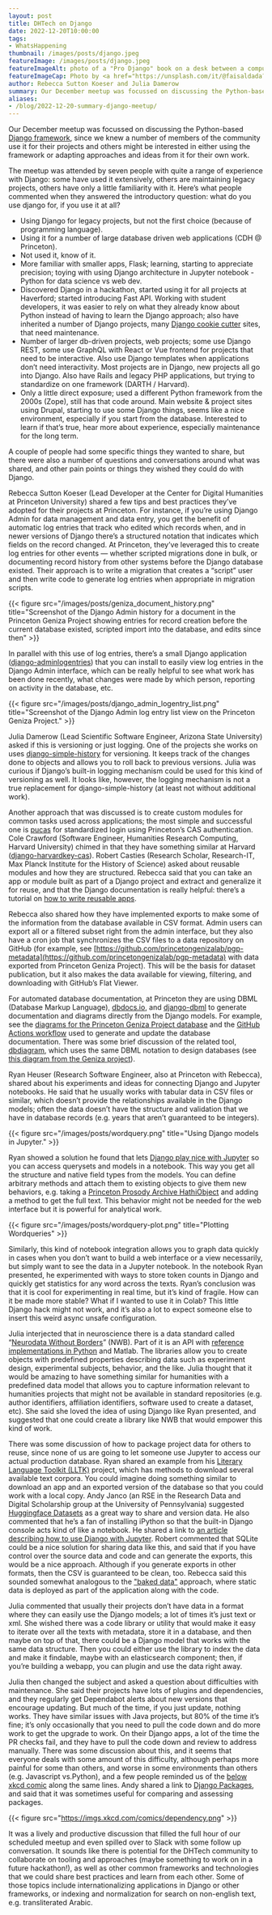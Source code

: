 ```yaml
---
layout: post
title: DHTech on Django
date: 2022-12-20T10:00:00
tags:
- WhatsHappening
thumbnail: /images/posts/django.jpeg
featureImage: /images/posts/django.jpeg
featureImageAlt: photo of a "Pro Django" book on a desk between a computer monitor and keyboard
featureImageCap: Photo by <a href="https://unsplash.com/it/@faisaldada?utm_source=unsplash&utm_medium=referral&utm_content=creditCopyText">Faisal</a> on <a href="https://unsplash.com/s/photos/django?utm_source=unsplash&utm_medium=referral&utm_content=creditCopyText">Unsplash</a>
author: Rebecca Sutton Koeser and Julia Damerow
summary: Our December meetup was focussed on discussing the Python-based Django framework. Read our summary of the meetup!
aliases:
- /blog/2022-12-20-summary-django-meetup/
---
```


  

Our December meetup was focussed on discussing the Python-based [Django framework](https://www.djangoproject.com/), since we knew a number of members of the community use it for their projects and others might be interested in either using the framework or adapting approaches and ideas from it for their own work.

The meetup was attended by seven people with quite a range of experience with Django: some have used it extensively, others are maintaining legacy projects, others have only a little familiarity with it.  Here’s what people commented when they answered the introductory question: what do you use django for, if you use it at all?

- Using Django for legacy projects, but not the first choice (because of programming language).
- Using it for a number of large database driven web applications (CDH @ Princeton).
- Not used it, know of it.
- More familiar with smaller apps, Flask; learning, starting to appreciate precision; toying with using Django architecture in Jupyter notebook - Python for data science vs web dev.
- Discovered Django in a hackathon, started using it for all projects at Haverford; started introducing Fast API. Working with student developers, it was easier to rely on what they already know about Python instead of having to learn the Django approach; also have inherited a number of Django projects, many [Django cookie cutter](https://cookiecutter-django.readthedocs.io/en/latest/) sites, that need maintenance.
- Number of larger db-driven projects, web projects; some use Django REST, some use GraphQL with React or Vue frontend for  projects that need to be interactive. Also use Django templates when applications don’t need interactivity. Most projects are in Django, new projects all go into Django. Also have Rails and legacy PHP applications, but trying to standardize on one framework (DARTH / Harvard).
- Only a little direct exposure; used a different Python framework from the 2000s (Zope), still has that code around. Main website & project sites using Drupal, starting to use some Django things, seems like a nice environment, especially if you start from the database. Interested to learn if that’s true, hear more about experience, especially maintenance for the long term.

A couple of people had some specific things they wanted to share, but there were also a number of questions and conversations around what was shared, and other pain points or things they wished they could do with Django.

Rebecca Sutton Koeser (Lead Developer at the Center for Digital Humanities at Princeton University) shared a few tips and best practices they’ve adopted for their projects at Princeton. For instance, if you’re using Django Admin for data management and data entry, you get the benefit of automatic log entries that track who edited which records when, and in newer versions of Django there’s a structured notation that indicates which fields on the record changed. At Princeton, they’ve leveraged this to create log entries for other events — whether scripted migrations done in bulk, or documenting record history from other systems before the Django database existed. Their approach is to write a migration that creates a “script” user and then write code to generate log entries when appropriate in migration scripts.

{{< figure src="/images/posts/geniza_document_history.png" title="Screenshot of the Django Admin history for a document in the Princeton Geniza Project showing entries for record creation before the current database existed, scripted import into the database, and edits since then" >}}

In parallel with this use of log entries, there’s a small Django application ([django-adminlogentries](https://github.com/ataylor32/django-adminlogentries)) that you can install to easily view log entries in the Django Admin interface, which can be really helpful to see what work has been done recently, what changes were made by which person, reporting on activity in the database, etc.

{{< figure src="/images/posts/django_admin_logentry_list.png" title="Screenshot of the Django Admin log entry list view on the Princeton Geniza Project." >}}

Julia Damerow (Lead Scientific Software Engineer, Arizona State University) asked if this is versioning or just logging. One of the projects she works on uses [django-simple-history](https://django-simple-history.readthedocs.io/en/latest/) for versioning. It keeps track of the changes done to objects and allows you to roll back to previous versions. Julia was curious if Django’s built-in logging mechanism could be used for this kind of versioning as well. It looks like, however, the logging mechanism is not a true replacement for django-simple-history (at least not without additional work). 

Another approach that was discussed is to create custom modules for common tasks used across applications; the most simple and successful one is [pucas](https://github.com/Princeton-CDH/django-pucas/) for standardized login using Princeton’s CAS authentication. Cole Crawford (Software Engineer, Humanities Research Computing, Harvard University) chimed in that they have something similar at Harvard ([django-harvardkey-cas](https://github.com/Harvard-University-iCommons/django-harvardkey-cas)). Robert Casties (Research Scholar, Research-IT, Max Planck Institute for the History of Science) asked about reusable modules and how they are structured. Rebecca said that you can take an app or module built as part of a Django project and extract and generalize it for reuse, and that the Django documentation is really helpful: there’s a tutorial on [how to write reusable apps](https://docs.djangoproject.com/en/4.1/intro/reusable-apps/).

Rebecca also shared how they have implemented exports to make some of the information from the database available in CSV format. Admin users can export all or a filtered subset right from the admin interface, but they also have a cron job that synchronizes the CSV files to a data repository on GitHub (for example, see [https://github.com/princetongenizalab/pgp-metadata](https://github.com/princetongenizalab/pgp-metadata) with data exported from Princeton Geniza Project). This will be the basis for dataset publication, but it also makes the data available for viewing, filtering, and downloading with GitHub’s Flat Viewer. 

For automated database documentation, at Princeton they are using DBML (Database Markup Language), [dbdocs.io](https://dbdocs.io/), and [django-dbml](https://github.com/makecodes/django-dbml) to generate documentation and diagrams directly from the Django models. For example, see the [diagrams for the Princeton Geniza Project database](https://dbdocs.io/princetoncdh/geniza) and the [GitHub Actions workflow](https://github.com/Princeton-CDH/geniza/blob/main/.github/workflows/dbdocs.yml) used to generate and update the database documentation. There was some brief discussion of the related tool, [dbdiagram](https://dbdiagram.io/home), which uses the same DBML notation to design databases (see [this diagram from the Geniza project](https://dbdiagram.io/d/5f75ddd43a78976d7b75fcf8)). 


Ryan Heuser (Research Software Engineer, also at Princeton with Rebecca), shared about his experiments and ideas for connecting Django and Jupyter notebooks. He said that he usually works with tabular data in CSV files or similar, which doesn’t provide the relationships available in the Django models; often the data doesn’t have the structure and validation that we have in database records (e.g. years that aren’t guaranteed to be integers). 


{{< figure src="/images/posts/wordquery.png" title="Using Django models in Jupyter." >}}

Ryan showed a solution he found that lets [Django play nice with Jupyter](https://gist.github.com/EtsuNDmA/dd8949061783bf593706559374c8f635) so you can access querysets and models in a notebook. This way you get all the structure and native field types from the models. You can define arbitrary methods and attach them to existing objects to give them new behaviors, e.g. taking a [Princeton Prosody Archive HathiObject](https://github.com/Princeton-CDH/ppa-django/blob/7d4d08e1a995fa097dd35b551551ccde423464f2/ppa/archive/hathi.py#L241) and adding a method to get the full text. This behavior might not be needed for the web interface but it is powerful for analytical work. 

{{< figure src="/images/posts/wordquery-plot.png" title="Plotting Wordqueries" >}}

Similarly, this kind of notebook integration allows you to graph data quickly in cases when you don’t want to build a web interface or a view necessarily, but simply want to see the data in a Jupyter notebook. In the notebook Ryan presented, he experimented with ways to store token counts in Django and quickly get statistics for any word across the texts. Ryan’s conclusion was that it is cool for experimenting in real time, but it’s kind of fragile. How can it be made more stable? What if I wanted to use it in Colab? This little Django hack might not work, and it’s also a lot to expect someone else to insert this weird async unsafe configuration. 

Julia interjected that in neuroscience there is a data standard called “[Neurodata Without Borders](https://www.nwb.org/)” (NWB). Part of it is an API with [reference implementations in Python](https://pynwb.readthedocs.io/en/stable/) and Matlab. The libraries allow you to create objects with predefined properties describing data such as experiment design, experimental subjects, behavior, and the like. Julia thought that it would be amazing to have something similar for humanities with a predefined data model that allows you to capture information relevant to humanities projects that might not be available in standard repositories (e.g. author identifiers, affiliation identifiers, software used to create a dataset, etc). She said she loved the idea of using Django like Ryan presented, and suggested that one could create a library like NWB that would empower this kind of work.

There was some discussion of how to package project data for others to reuse, since none of us are going to let someone use Jupyter to access our actual production database. Ryan shared an example from his [Literary Language Toolkit (LLTK)](https://github.com/quadrismegistus/lltk) project, which has methods to download several available text corpora. You could imagine doing something similar to download an app and an exported version of the database so that you could work with a local copy. Andy Janco (an RSE in the Research Data and Digital Scholarship group at the University of Pennsylvania) suggested [Huggingface Datasets](https://huggingface.co/docs/datasets/share) as a great way to share and version data. He also commented that he’s a fan of installing iPython so that the built-in Django console acts kind of like a notebook. He shared a link to [an article describing how to use Django with Jupyter](https://davit.tech/how-to-use-django-shell-in-jupyter-notebook). Robert commented that SQLite could be a nice solution for sharing data like this, and said that if you have control over the source data and code and can generate the exports, this would be a nice approach. Although if you generate exports in other formats, then the CSV is guaranteed to be clean, too. Rebecca said this sounded somewhat analogous to the ["baked data"](https://simonwillison.net/2021/Jul/28/baked-data/) approach, where static data is deployed as part of the application along with the code.

Julia commented that usually their projects don’t have data in a format where they can easily use the Django models; a lot of times it’s just text or xml. She wished there was a code library or utility that would make it easy to iterate over all the texts with metadata, store it in a database, and then maybe on top of that, there could be a Django model that works with the same data structure. Then you could either use the library to index the data and make it findable, maybe with an elasticsearch component; then, if you’re building a webapp, you can plugin and use the data right away. 

Julia then changed the subject and asked a question about difficulties with maintenance. She said their projects have lots of plugins and dependencies, and they regularly get Dependabot alerts about new versions that encourage updating. But much of the time, if you just update, nothing works. They have similar issues with Java projects, but 80% of the time it’s fine; it’s only occasionally that you need to pull the code down and do more work to get the upgrade to work. On their Django apps, a lot of the time the PR checks fail, and they have to pull the code down and review to address manually. There was some discussion about this, and it seems that everyone deals with some amount of this difficulty, although perhaps more painful for some than others, and worse in some environments than others (e.g. Javascript vs.Python), and a few people reminded us of the [below xkcd comic](https://xkcd.com/2347) along the same lines. Andy shared a link to [Django Packages](https://djangopackages.org/), and said that it was sometimes useful for comparing and assessing packages. 

{{< figure src="https://imgs.xkcd.com/comics/dependency.png" >}}

It was a lively and productive discussion that filled the full hour of our scheduled meetup and even spilled over to Slack with some follow up conversation. It sounds like there is potential for the DHTech community to collaborate on tooling and approaches (maybe something to work on in a future hackathon!), as well as other common frameworks and technologies that we could share best practices and learn from each other. Some of those topics include internationalizing applications in Django or other frameworks, or indexing and normalization for search on non-english text, e.g. transliterated Arabic. 

